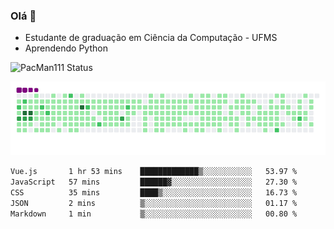### Olá 👋

- Estudante de graduação em Ciência da Computação - UFMS
- Aprendendo Python

![PacMan111 Status](https://github-readme-stats.vercel.app/api?username=pacman111&show_icons=true&theme=gruvbox)
<!--[![Top Linguagens](https://github-readme-stats.vercel.app/api/top-langs/?username=pacman111&layout=compact)](https://github.com/anuraghazra/github-readme-stats) 
-->

![snake gif](https://github.com/PacMan111/PacMan111/blob/output/github-contribution-grid-snake.gif)

<!--START_SECTION:waka-->

```txt
Vue.js       1 hr 53 mins    █████████████▒░░░░░░░░░░░   53.97 %
JavaScript   57 mins         ██████▓░░░░░░░░░░░░░░░░░░   27.30 %
CSS          35 mins         ████▒░░░░░░░░░░░░░░░░░░░░   16.73 %
JSON         2 mins          ▒░░░░░░░░░░░░░░░░░░░░░░░░   01.17 %
Markdown     1 min           ▒░░░░░░░░░░░░░░░░░░░░░░░░   00.80 %
```

<!--END_SECTION:waka-->
